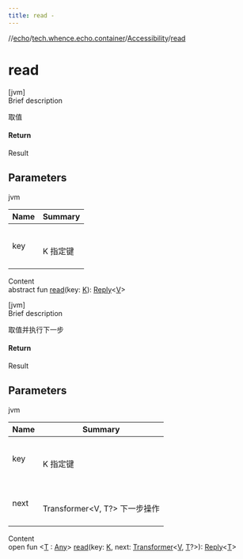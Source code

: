 ```yaml
---
title: read -
---
```

//[echo](../../index.md)/[tech.whence.echo.container](../index.md)/[Accessibility](index.md)/[read](read.md)



# read  
[jvm]  
Brief description  


取值



#### Return  


Result<V>



## Parameters  
  
jvm  
  
|  Name|  Summary| 
|---|---|
| key| <br><br>K 指定键<br><br>
  
  
Content  
abstract fun [read](read.md)(key: [K](index.md)): [Reply](../-reply/index.md)<[V](index.md)>  


[jvm]  
Brief description  


取值并执行下一步



#### Return  


Result<T>



## Parameters  
  
jvm  
  
|  Name|  Summary| 
|---|---|
| key| <br><br>K 指定键<br><br>
| next| <br><br>Transformer<V, T?> 下一步操作<br><br>
  
  
Content  
open fun <[T](read.md) : [Any](https://kotlinlang.org/api/latest/jvm/stdlib/kotlin/-any/index.html)> [read](read.md)(key: [K](index.md), next: [Transformer](../../tech.whence.echo.function/-transformer/index.md)<[V](index.md), [T](read.md)?>): [Reply](../-reply/index.md)<[T](read.md)>  



